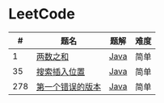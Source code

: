 LeetCode
========

| #   | 题名                                                             | 题解                                                              | 难度  |
|-----|----------------------------------------------------------------|-----------------------------------------------------------------|-----|
| 1   | [两数之和](https://leetcode.cn/problems/two-sum/)                  | [Java](java/src/twoSum/TwoSum.java)                             | 简单  |
| 35  | [搜索插入位置](https://leetcode.cn/problems/search-insert-position/) | [Java](java/src/searchInsertPosition/SearchInsertPosition.java) | 简单  |
| 278 | [第一个错误的版本](https://leetcode.cn/problems/first-bad-version/)    | [Java](java/src/firstBadVersion/FirstBadVersion.java)           | 简单  |
